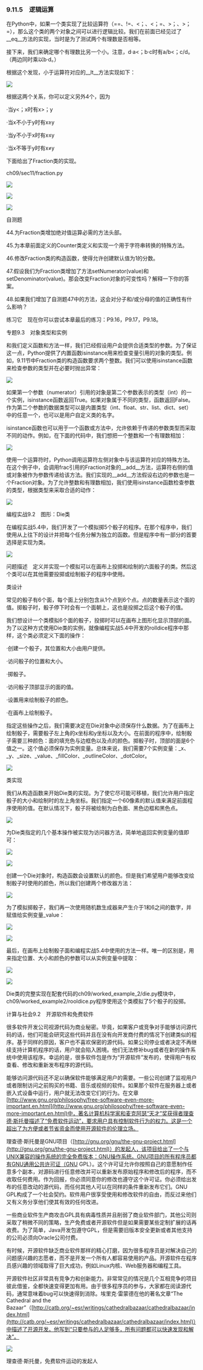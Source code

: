    

### 9.11.5　逻辑运算

在Python中，如果一个类实现了比较运算符（==、!=、<；、<；=、>；、>；=），那么这个类的两个对象之间可以进行逻辑比较。我们在前面已经见过了__eq__方法的实现，当时是为了测试两个有理数是否相等。

接下来，我们来确定哪个有理数比另一个小。注意，d·a<；b·c时有a/b<；c/d。（两边同时乘以b·d。）

根据这个发现，小于运算符对应的__lt__方法实现如下：

![](0-Assets/Epubook/程序员编程语言经典合集（计算机科学丛书5册套装），javapython编程语言含经典教材龙书《编译原理》%20(Bruce%20Eckel%20%20Alfred%20V.%20Aho%20%20Monica%20S.%20Lam%20etc.)%20(Z-Library)/images/image07383.jpeg)

根据这两个关系，你可以定义另外4个，因为

·当y<；x时有x>；y

·当x不小于y时有x≥y

·当y不小于x时有x≤y

·当x不等于y时有x≠y

下面给出了Fraction类的实现。

ch09/sec11/fraction.py

![](0-Assets/Epubook/程序员编程语言经典合集（计算机科学丛书5册套装），javapython编程语言含经典教材龙书《编译原理》%20(Bruce%20Eckel%20%20Alfred%20V.%20Aho%20%20Monica%20S.%20Lam%20etc.)%20(Z-Library)/images/image07384.jpeg)

![](0-Assets/Epubook/程序员编程语言经典合集（计算机科学丛书5册套装），javapython编程语言含经典教材龙书《编译原理》%20(Bruce%20Eckel%20%20Alfred%20V.%20Aho%20%20Monica%20S.%20Lam%20etc.)%20(Z-Library)/images/image07385.jpeg)

![](0-Assets/Epubook/程序员编程语言经典合集（计算机科学丛书5册套装），javapython编程语言含经典教材龙书《编译原理》%20(Bruce%20Eckel%20%20Alfred%20V.%20Aho%20%20Monica%20S.%20Lam%20etc.)%20(Z-Library)/images/image07386.jpeg)

自测题

44.为Fraction类增加绝对值运算必需的方法头部。

45.为本章前面定义的Counter类定义和实现一个用于字符串转换的特殊方法。

46.修改Fraction类的构造函数，使得允许创建默认值为1的分数。

47.假设我们为Fraction类增加了方法setNumerator(value)和setDenominator(value)。那会改变Fraction对象的可变性吗？解释一下你的答案。

48.如果我们增加了自测题47中的方法，这会对分子和/或分母的值的正确性有什么影响？

练习它　现在你可以尝试本章最后的练习：P9.16，P9.17，P9.18。

专题9.3　对象类型和实例

和我们定义函数和方法一样，我们已经假设用户会提供合适类型的参数。为了保证这一点，Python提供了内置函数isinstance用来检查变量引用的对象的类型。例如，9.11节中Fraction类的构造函数要求两个整数。我们可以使用isinstance函数来检查参数的类型并在必要时抛出异常：

![](../Images/image07387.gif)

如果第一个参数（numerator）引用的对象是第二个参数表示的类型（int）的一个实例，isinstance函数返回True。如果对象属于不同的类型，函数返回False。作为第二个参数的数据类型可以是内置类型（int、float、str、list、dict、set）中的任意一个，也可以是用户自定义类的名字。

isinstance函数也可以用于一个函数或方法中，允许依赖于传递的参数类型而采取不同的动作。例如，在下面的代码中，我们想把一个整数和一个有理数相加：

![](../Images/image07388.gif)

使用一个运算符时，Python调用运算符左侧对象中与该运算符对应的特殊方法。在这个例子中，会调用frac引用的Fraction对象的__add__方法，运算符右侧的值或对象被作为参数传递给该方法。我们实现的__add__方法假设右边的参数也是一个Fraction对象。为了允许整数和有理数相加，我们使用isinstance函数检查参数的类型，根据类型来采取合适的动作：

![](0-Assets/Epubook/程序员编程语言经典合集（计算机科学丛书5册套装），javapython编程语言含经典教材龙书《编译原理》%20(Bruce%20Eckel%20%20Alfred%20V.%20Aho%20%20Monica%20S.%20Lam%20etc.)%20(Z-Library)/images/image07389.jpeg)

编程实战9.2　图形：Die类

在编程实战5.4中，我们开发了一个模拟掷5个骰子的程序。在那个程序中，我们使用从上往下的设计并把每个任务分解为独立的函数。但是程序中有一部分的首要选择是实现为类。

![](0-Assets/Epubook/程序员编程语言经典合集（计算机科学丛书5册套装），javapython编程语言含经典教材龙书《编译原理》%20(Bruce%20Eckel%20%20Alfred%20V.%20Aho%20%20Monica%20S.%20Lam%20etc.)%20(Z-Library)/images/image07390.jpeg)

问题描述　定义并实现一个模拟可以在画布上投掷和绘制的六面骰子的类。然后这个类可以在其他需要投掷或绘制骰子的程序中使用。

类设计

常见的骰子有6个面，每个面上分别包含从1个点到6个点。点的数量表示这个面的值。掷骰子时，骰子停下时会有一个面朝上，这也是投掷之后这个骰子的值。

我们想设计一个类模拟6个面的骰子，投掷时可以在画布上图形化显示顶部的面。为了以这种方式使用Die类的实例，就像编程实战5.4中开发的rolldice程序中那样，这个类必须定义下面的操作：

·创建一个骰子，其位置和大小由用户提供。

·访问骰子的位置和大小。

·掷骰子。

·访问骰子顶部显示的面的值。

·设置用来绘制骰子的颜色。

·在画布上绘制骰子。

指定这些操作之后，我们需要决定在Die对象中必须保存什么数据。为了在画布上绘制骰子，需要骰子左上角的x坐标和y坐标以及大小。在前面的程序中，绘制骰子需要三种颜色：面的填充色与边框色以及点的颜色。掷骰子时，顶部的面是6个值之一。这个值必须保存为实例变量。总体来说，我们需要7个实例变量：_x、_y、_size、_value、_fillColor、_outlineColor、_dotColor。

![](0-Assets/Epubook/程序员编程语言经典合集（计算机科学丛书5册套装），javapython编程语言含经典教材龙书《编译原理》%20(Bruce%20Eckel%20%20Alfred%20V.%20Aho%20%20Monica%20S.%20Lam%20etc.)%20(Z-Library)/images/image07391.jpeg)

类实现

我们从构造函数来开始Die类的实现。为了使它尽可能可移植，我们允许用户指定骰子的大小和绘制时的左上角坐标。我们指定一个60像素的默认值来满足前面程序使用的值。在默认情况下，骰子将被绘制为白色面、黑色边框和黑色点。

![](0-Assets/Epubook/程序员编程语言经典合集（计算机科学丛书5册套装），javapython编程语言含经典教材龙书《编译原理》%20(Bruce%20Eckel%20%20Alfred%20V.%20Aho%20%20Monica%20S.%20Lam%20etc.)%20(Z-Library)/images/image07392.jpeg)

为Die类指定的几个基本操作被实现为访问器方法，简单地返回实例变量的值即可：

![](0-Assets/Epubook/程序员编程语言经典合集（计算机科学丛书5册套装），javapython编程语言含经典教材龙书《编译原理》%20(Bruce%20Eckel%20%20Alfred%20V.%20Aho%20%20Monica%20S.%20Lam%20etc.)%20(Z-Library)/images/image07393.jpeg)

![](../Images/image07394.gif)

创建一个Die对象时，构造函数会设置默认的颜色。但是我们希望用户能够改变绘制骰子时使用的颜色，所以我们创建两个修改器方法：

![](0-Assets/Epubook/程序员编程语言经典合集（计算机科学丛书5册套装），javapython编程语言含经典教材龙书《编译原理》%20(Bruce%20Eckel%20%20Alfred%20V.%20Aho%20%20Monica%20S.%20Lam%20etc.)%20(Z-Library)/images/image07395.jpeg)

为了模拟掷骰子，我们再一次使用随机数生成器来产生介于1和6之间的数字，并赋值给实例变量_value：

![](0-Assets/Epubook/程序员编程语言经典合集（计算机科学丛书5册套装），javapython编程语言含经典教材龙书《编译原理》%20(Bruce%20Eckel%20%20Alfred%20V.%20Aho%20%20Monica%20S.%20Lam%20etc.)%20(Z-Library)/images/image07396.jpeg)

![](0-Assets/Epubook/程序员编程语言经典合集（计算机科学丛书5册套装），javapython编程语言含经典教材龙书《编译原理》%20(Bruce%20Eckel%20%20Alfred%20V.%20Aho%20%20Monica%20S.%20Lam%20etc.)%20(Z-Library)/images/image07397.jpeg)

最后，在画布上绘制骰子面和编程实战5.4中使用的方法一样。唯一的区别是，用来指定位置、大小和颜色的参数可以从实例变量中提取：

![](0-Assets/Epubook/程序员编程语言经典合集（计算机科学丛书5册套装），javapython编程语言含经典教材龙书《编译原理》%20(Bruce%20Eckel%20%20Alfred%20V.%20Aho%20%20Monica%20S.%20Lam%20etc.)%20(Z-Library)/images/image07398.jpeg)

![](0-Assets/Epubook/程序员编程语言经典合集（计算机科学丛书5册套装），javapython编程语言含经典教材龙书《编译原理》%20(Bruce%20Eckel%20%20Alfred%20V.%20Aho%20%20Monica%20S.%20Lam%20etc.)%20(Z-Library)/images/image07399.jpeg)

Die类的完整实现在配套代码的ch09/worked_example_2/die.py模块中，ch09/worked_example2/rooldice.py程序使用这个类模拟了5个骰子的投掷。

计算与社会9.2　开源软件和免费软件

很多软件开发公司视源代码为商业秘密。毕竟，如果客户或竞争对手能够访问源代码的话，他们可能会研究这些代码并且在没有向开发商付费的情况下创建类似的程序。基于同样的原因，客户也不喜欢保密的源代码。如果公司停业或者决定不再继续支持计算机程序的话，用户就会陷入困境。他们无法修补bug或者在新的操作系统中使用该程序。幸运的是，很多软件包是作为“开源软件”发布的，使得用户有权查看、修改和重新发布程序的源代码。

能够访问源代码还不足以确保软件能够满足用户的需要。一些公司创建了监视用户或者限制访问之前购买的书籍、音乐或视频的软件。如果那个软件在服务器上或者嵌入式设备中运行，用户就无法改变它们的行为。在文章[http://www.gnu.org/philosophy/free-software-even-more-important.en.html](http://www.gnu.org/philosophy/free-software-even-more-important.en.html)中，著名计算机科学家和麦克阿瑟“天才”奖获得者理查德·斯托曼描述了“免费软件运动”，要求用户具有控制软件行为的权力。这是一个超出了为方便或者节省资金而使用开源软件的伦理立场。

理查德·斯托曼是GNU项目（[http://gnu.org/gnu/the-gnu-project.html](http://gnu.org/gnu/the-gnu-project.html)）的发起人，该项目给出了一个与UNIX兼容的操作系统的完全免费版本：GNU操作系统。GNU项目的所有程序员都有GNU通用公共许可证（GNU GPL）。这个许可证允许你按照自己的意愿制作任意多个副本，对源码进行任意修改并可以重新发布原始程序和修改后的程序，而不收取任何费用。作为回报，你必须同意你的修改也遵守这个许可证。你必须给出发布的任意改动的源代码，而任何其他人可以在同样的条件重新发布它们。GNU GPL构成了一个社会契约。软件用户很享受使用和修改软件的自由，而反过来他们又有义务分享他们使其有效的任何改进。

一些商业软件生产商攻击GPL具有病毒性质并且削弱了商业软件部门，其他公司则采取了稍微不同的策略，生产免费或者开源软件但是如果需要某些定制扩展的话再收费。为了简单，Java开发包遵守GPL，但是需要旧版本安全更新或者其他支持的公司必须向Oracle公司付费。

有时候，开源软件缺乏商业软件那样的精心打磨，因为很多程序员是对解决自己的问题感兴趣的志愿者，而不是开发一个所有人都容易使用的产品。开源软件在程序员感兴趣的领域取得了巨大成功，例如Linux内核、Web服务器和编程工具。

开源软件社区非常具有竞争力和创新能力。非常常见的情况是几个互相竞争的项目彼此借鉴，全都快速变得更加有用。由于很多程序员的参与，大家都在阅读源代码，通常意味着bug可以快速得到消除。埃里克·雷蒙德在他的著名文章“The Cathedral and the Bazaar”（[http://catb.org/~esr/writings/cathedralbazaar/cathedralbazaar/index.html](http://catb.org/~esr/writings/cathedralbazaar/cathedralbazaar/index.html)）中描述了开源开发。他写到“只要参与的人足够多，所有问题都可以快速发现和解决”。

![](0-Assets/Epubook/程序员编程语言经典合集（计算机科学丛书5册套装），javapython编程语言含经典教材龙书《编译原理》%20(Bruce%20Eckel%20%20Alfred%20V.%20Aho%20%20Monica%20S.%20Lam%20etc.)%20(Z-Library)/images/image07400.jpeg)

理查德·斯托曼，免费软件运动的发起人